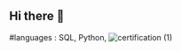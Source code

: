 ## Hi there 👋

<!--
**Lousd1/Lousd1** is a ✨ _special_ ✨ repository because its `README.md` (this file) appears on your GitHub profile.

Here are some ideas to get you started:

- 🔭 I’m currently working on ...
- 🌱 I’m currently learning ...
- 👯 I’m looking to collaborate on ...
- 🤔 I’m looking for help with ...
- 💬 Ask me about ...
- 📫 How to reach me: ...
- 😄 Pronouns: ...
- ⚡ Fun fact: ...
-->

#languages : SQL, Python, 
![certification (1)](https://github.com/user-attachments/assets/1fbaefc7-af70-4895-9c15-c4763d513dfc)
